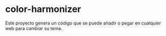 # color-harmonizer
[//]: # (Description)
Este proyecto genera un código que se puede añadir o pegar en cualquier web para cambiar su tema.
